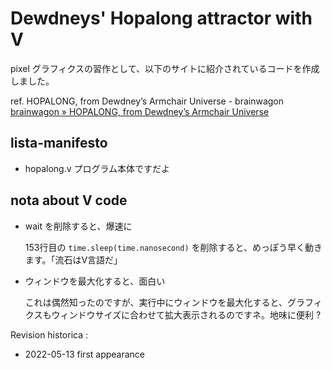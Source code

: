 # Dewdneys' Hopalong attractor with V

pixel グラフィクスの習作として、以下のサイトに紹介されているコードを作成しました。

ref. HOPALONG, from Dewdney’s Armchair Universe - brainwagon
[brainwagon &raquo; HOPALONG, from Dewdney&#8217;s Armchair Universe](https://brainwagon.org/2011/03/24/hopalong-from-dewdneys-armchair-universe/)

## lista-manifesto

- hopalong.v
  プログラム本体ですだよ

## nota about V code

+ wait を削除すると、爆速に
  
  153行目の ```time.sleep(time.nanosecond)``` を削除すると、めっぽう早く動きます。「流石はV言語だ」
+ ウィンドウを最大化すると、面白い
  
  これは偶然知ったのですが、実行中にウィンドウを最大化すると、グラフィクスもウィンドウサイズに合わせて拡大表示されるのですネ。地味に便利 ?

Revision historica : 

- 2022-05-13
  first appearance
  
  
